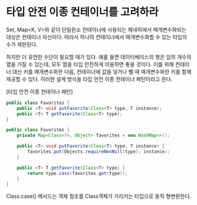 # 타입 안전 이종 컨테이너를 고려하라

Set<E>, Map<K, V>와 같이 단일원소 컨테이너에 사용되는 제네릭에서 매개변수화되는 대상은 컨테이너 자신이다.
따라서 하나의 컨테이너에서 매개변수화할 수 있는 타입의 수가 제한된다. 

하지만 더 유연한 수단이 필요할 때가 있다. 예를 들면 데이터베이스의 행은 임의 개수의 열을 가질 수 있는데, 모두 열을 타입 안전하게 이용하면 좋을 것이다.
이를 위해 컨테이너 대신 키를 매개변수화한 다음, 컨테이너에 값을 넣거나 뺄 때 매개변수화한 키를 함께 제공할 수 있다. 이러한 설계 방식을 타입 안전 이종 컨테이너 패턴이라고 한다.

[타입 안전 이종 컨테이너 패턴]
~~~java
public class Favorites {
    public <T> void putFavorite(Class<T> type, T instance);
    public <T> T getFavorite(Class<T> type);
}
~~~

~~~java
public class Favorites {
    private Map<Class<?>, Object> favorites = new HashMap<>();

    public <T> void putFavorite(Class<T> type, T instance) {
        favorites.put(Objects.requireNonNull(type), instance);
    }

    public <T> T getFavorite(Class<T> type) {
        return type.cass(favorites.get(type));
    }
}
~~~

Class.case() 메서드는 객체 참조를 Class객체가 가리키는 타입으로 동적 형변환한다.
